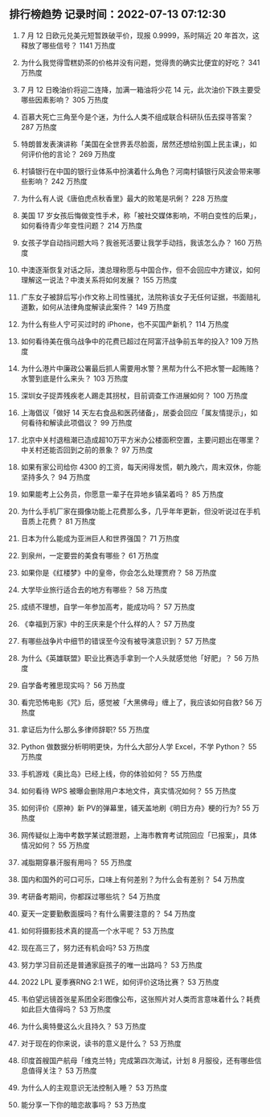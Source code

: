 
## 排行榜趋势 记录时间：2022-07-13 07:12:30
  
  1. 7 月 12 日欧元兑美元短暂跌破平价，现报 0.9999，系时隔近 20 年首次，这释放了哪些信号？ 1141 万热度
    
  2. 为什么我觉得雪糕奶茶的价格并没有问题，觉得贵的确实比便宜的好吃？ 341 万热度
    
  3. 7 月 12 日晚油价将迎二连降，加满一箱油将少花 14 元，此次油价下跌主要受哪些因素影响？ 305 万热度
    
  4. 百慕大死亡三角至今是个迷，为什么人类不组成联合科研队伍去探寻答案？ 287 万热度
    
  5. 特朗普发表演讲称「美国在全世界丢尽脸面，居然还想给别国上民主课」，如何评价他的言论？ 269 万热度
    
  6. 村镇银行在中国的银行业体系中扮演着什么角色？河南村镇银行风波会带来哪些影响？ 242 万热度
    
  7. 为什么有人说《唐伯虎点秋香里》最大的败笔是巩俐？ 228 万热度
    
  8. 美国 17 岁女孩后悔做变性手术，称「被社交媒体影响，不明白变性的后果」，如何看待青少年变性问题？ 214 万热度
    
  9. 女孩子学自动挡问题大吗？我爸死活要让我学手动挡，我该怎么办？ 160 万热度
    
  10. 中澳逐渐恢复对话之际，澳总理称愿与中国合作，但不会回应中方建议，如何理解这一说法？中澳关系将如何发展？ 155 万热度
    
  11. 广东女子被辞后写小作文称上司性骚扰，法院称该女子无任何证据，书面赔礼道歉，如何从法律角度解读此案件？ 149 万热度
    
  12. 为什么有些人宁可买过时的 iPhone，也不买国产新机？ 114 万热度
    
  13. 如何看待美在俄乌战争中的花费已超过在阿富汗战争前五年的投入? 109 万热度
    
  14. 为什么港片中廉政公署最后抓人需要用水警？黑帮为什么不把水警一起贿赂？水警到底是什么来头？ 103 万热度
    
  15. 深圳女子捉弄残疾老人踢走其拐杖，目前调查工作进展如何？ 100 万热度
    
  16. 上海倡议「做好 14 天左右食品和医药储备」，居委会回应「属友情提示」，如何看待和解读此项倡议？ 99 万热度
    
  17. 北京中关村退租潮已造成超10万平方米办公楼面积空置，主要问题出在哪里？中关村还能否回到之前的景象？ 97 万热度
    
  18. 如果有家公司给你 4300 的工资，每天闲得发慌，朝九晚六，周末双休，你能坚持多久？ 94 万热度
    
  19. 如果能考上公务员，你愿意一辈子在异地乡镇呆着吗？ 85 万热度
    
  20. 为什么手机厂家在摄像功能上花费那么多，几乎年年更新，但没听说过在手机音质上花费？ 81 万热度
    
  21. 日本为什么能成为亚洲巨人和世界强国？ 71 万热度
    
  22. 到泉州，一定要尝的美食有哪些？ 61 万热度
    
  23. 如果你是《红楼梦》中的皇帝，你会怎么处理贾府？ 58 万热度
    
  24. 大学毕业旅行适合去的地方有哪些？ 58 万热度
    
  25. 成绩不理想，自学一年参加高考，能成功吗？ 57 万热度
    
  26. 《幸福到万家》中的王庆来是个什么样的人？ 57 万热度
    
  27. 有哪些战争片中细节的错误至今没有被导演意识到？ 57 万热度
    
  28. 为什么《英雄联盟》职业比赛选手拿到一个人头就感觉他「好肥」？ 56 万热度
    
  29. 自学备考雅思现实吗？ 56 万热度
    
  30. 看完恐怖电影《咒》后，感觉被「大黑佛母」缠上了，我应该如何自救? 56 万热度
    
  31. 拿证后为什么那么多律师辞职? 55 万热度
    
  32. Python 做数据分析明明更快，为什么大部分人学 Excel，不学 Python？ 55 万热度
    
  33. 手机游戏《奥比岛》已经上线，你的体验如何？ 55 万热度
    
  34. 如何看待 WPS 被曝会删除用户本地文件，真实情况如何？ 55 万热度
    
  35. 如何评价《原神》新 PV的弹幕里，铺天盖地刷《明日方舟》梗的行为? 55 万热度
    
  36. 网传疑似上海中考数学某试题泄题，上海市教育考试院回应「已报案」，具体情况如何？ 55 万热度
    
  37. 减脂期穿暴汗服有用吗？ 55 万热度
    
  38. 国内和国外的可口可乐，口味上有何差别？为什么会有差别？ 54 万热度
    
  39. 考研备考期间，你都踩过哪些坑？ 54 万热度
    
  40. 夏天一定要勤敷面膜吗？有什么需要注意的？ 54 万热度
    
  41. 如何将摄影技术真的提高一个水平呢？ 53 万热度
    
  42. 现在高三了，努力还有机会吗? 53 万热度
    
  43. 努力学习目前还是普通家庭孩子的唯一出路吗？ 53 万热度
    
  44. 2022 LPL 夏季赛RNG 2:1 WE，如何评价这场比赛？ 53 万热度
    
  45. 韦伯望远镜首张星系团全彩图像公布，这张照片对人类而言意味着什么？耗费如此巨大值得吗？ 53 万热度
    
  46. 为什么奥特曼这么火且持久？ 53 万热度
    
  47. 对于现在的你来说，读书的意义是什么？ 53 万热度
    
  48. 印度首艘国产航母「维克兰特」完成第四次海试，计划 8 月服役，还有哪些信息值得关注？ 53 万热度
    
  49. 为什么人的主观意识无法控制入睡？ 53 万热度
    
  50. 能分享一下你的暗恋故事吗？ 53 万热度
    
